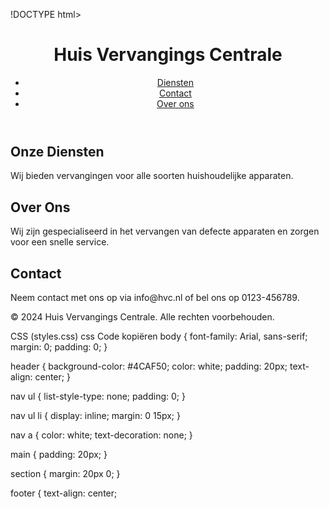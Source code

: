 !DOCTYPE html>
<html lang="nl">
<head>
    <meta charset="UTF-8">
    <meta name="viewport" content="width=device-width, initial-scale=1.0">
    <link rel="stylesheet" href="styles.css">
    <title>Huis Vervangings Centrale</title>
</head>
<body>
    <header>
        <h1>Huis Vervangings Centrale</h1>
        <nav>
            <ul>
                <li><a href="#diensten">Diensten</a></li>
                <li><a href="#contact">Contact</a></li>
                <li><a href="#over">Over ons</a></li>
            </ul>
        </nav>
    </header>
    <main>
        <section id="diensten">
            <h2>Onze Diensten</h2>
            <p>Wij bieden vervangingen voor alle soorten huishoudelijke apparaten.</p>
        </section>
        <section id="over">
            <h2>Over Ons</h2>
            <p>Wij zijn gespecialiseerd in het vervangen van defecte apparaten en zorgen voor een snelle service.</p>
        </section>
        <section id="contact">
            <h2>Contact</h2>
            <p>Neem contact met ons op via info@hvc.nl of bel ons op 0123-456789.</p>
        </section>
    </main>
    <footer>
        <p>&copy; 2024 Huis Vervangings Centrale. Alle rechten voorbehouden.</p>
    </footer>
</body>
</html>
CSS (styles.css)
css
Code kopiëren
body {
    font-family: Arial, sans-serif;
    margin: 0;
    padding: 0;
}

header {
    background-color: #4CAF50;
    color: white;
    padding: 20px;
    text-align: center;
}

nav ul {
    list-style-type: none;
    padding: 0;
}

nav ul li {
    display: inline;
    margin: 0 15px;
}

nav a {
    color: white;
    text-decoration: none;
}

main {
    padding: 20px;
}

section {
    margin: 20px 0;
}

footer {
    text-align: center;

